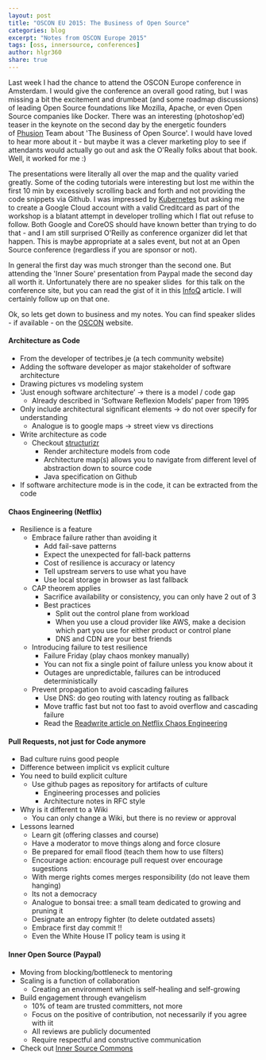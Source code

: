 ```yaml
---
layout: post
title: "OSCON EU 2015: The Business of Open Source"
categories: blog
excerpt: "Notes from OSCON Europe 2015"
tags: [oss, innersource, conferences]
author: hlgr360
share: true
---
```


Last week I had the chance to attend the OSCON Europe conference in Amsterdam. I would give the conference an overall good rating, but I was missing a bit the excitement and drumbeat (and some roadmap discussions) of leading Open Source foundations like Mozilla, Apache, or even Open Source companies like Docker. There was an interesting (photoshop'ed) teaser in the keynote on the second day by the energetic founders of [Phusion](http://www.phusion.nl) Team about 'The Business of Open Source'. I would have loved to hear more about it - but maybe it was a clever marketing ploy to see if attendants would actually go out and ask the O'Really folks about that book. Well, it worked for me :)

The presentations were literally all over the map and the quality varied greatly. Some of the coding tutorials were interesting but lost me within the first 10 min by excessively scrolling back and forth and not providing the code snippets via Github. I was impressed by [Kubernetes](http://kubernetes.io) but asking me to create a Google Cloud account with a valid Creditcard as part of the workshop is a blatant attempt in developer trolling which I flat out refuse to follow. Both Google and CoreOS should have known better than trying to do that - and I am still surprised O'Reilly as conference organizer did let that happen. This is maybe appropriate at a sales event, but not at an Open Source conference (regardless if you are sponsor or not).

In general the first day was much stronger than the second one. But attending the 'Inner Soure' presentation from Paypal made the second day all worth it. Unfortunately there are no speaker slides  for this talk on the conference site, but you can read the gist of it in this [InfoQ](http://www.infoq.com/news/2015/10/innersource-at-paypal) article. I will certainly follow up on that one.

Ok, so lets get down to business and my notes. You can find speaker slides - if available - on the [OSCON](http://conferences.oreilly.com/oscon/open-source-eu-2015/public/schedule/proceedings) website.

#### Architecture as Code

* From the developer of tectribes.je (a tech community website)
* Adding the software developer as major stakeholder of software architecture
* Drawing pictures vs modeling system
* ‘Just enough software architecture’ -> there is a model / code gap
  * Already described in ‘Software Reflexion Models’ paper from 1995
* Only include architectural significant elements -> do not over specify for understanding
  * Analogue is to google maps -> street view vs directions
* Write architecture as code
  * Checkout [structurizr](http://structurizr.com)
    * Render architecture models from code
    * Architecture map(s) allows you to navigate from different level of abstraction down to source code
    * Java specification on Github
* If software architecture mode is in the code, it can be extracted from the code

#### Chaos Engineering (Netflix)

* Resilience is a feature
  * Embrace failure rather than avoiding it
    * Add fail-save patterns
    * Expect the unexpected for fall-back patterns
    * Cost of resilience is accuracy or latency
    * Tell upstream servers to use what you have
    * Use local storage in browser as last fallback
  * CAP theorem applies
    * Sacrifice availability or consistency, you can only have 2 out of 3
    * Best practices
      * Split out the control plane from workload
      * When you use a cloud provider like AWS, make a decision which part you use for either product or control plane
      * DNS and CDN are your best friends
  * Introducing failure to test resilience
    * Failure Friday (play chaos monkey manually)
    * You can not fix a single point of failure unless you know about it
    * Outages are unpredictable, failures can be introduced deterministically
  * Prevent propagation to avoid cascading failures
    * Use DNS: do geo routing with latency routing as fallback
    * Move traffic fast but not too fast to avoid overflow and cascading failure
    * Read the [Readwrite article on Netflix Chaos Engineering](http://readwrite.com/2014/09/17/netflix-chaos-engineering-for-everyone)

#### Pull Requests, not just for Code anymore

* Bad culture ruins good people
* Difference between implicit vs explicit culture
* You need to build explicit culture
  * Use github pages as repository for artifacts of culture
    * Engineering processes and policies
    * Architecture notes in RFC style
* Why is it different to a Wiki
  * You can only change a Wiki, but there is no review or approval
* Lessons learned
  * Learn git (offering classes and course)
  * Have a moderator to move things along and force closure
  * Be prepared for email flood (teach them how to use filters)
  * Encourage action: encourage pull request over encourage sugestions
  * With merge rights comes merges responsibility (do not leave them hanging)
  * Its not a democracy
  * Analogue to bonsai tree: a small team dedicated to growing and pruning it
  * Designate an entropy fighter (to delete outdated assets)
  * Embrace first day commit !!
  * Even the White House IT policy team is using it

#### Inner Open Source (Paypal)

* Moving from blocking/bottleneck to mentoring
* Scaling is a function of collaboration
  * Creating an environment which is self-healing and self-growing
* Build engagement through evangelism
  * 10% of team are trusted committers, not more
  * Focus on the positive of contribution, not necessarily if you agree with iit
  * All reviews are publicly documented
  * Require respectful and constructive communication
* Check out [Inner Source Commons](http://InnerSourceCommons.org)
